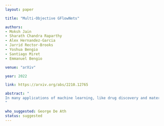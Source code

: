 ```yaml
---
layout: paper

title: "Multi-Objective GFlowNets"

authors:
- Moksh Jain
- Sharath Chandra Raparthy
- Alex Hernandez-Garcia
- Jarrid Rector-Brooks
- Yoshua Bengio
- Santiago Miret
- Emmanuel Bengio

venue: "arXiv"

year: 2022

link: https://arxiv.org/abs/2210.12765

abstract: "
In many applications of machine learning, like drug discovery and material design, the goal is to generate candidates that simultaneously maximize a set of objectives. As these objectives are often conflicting, there is no single candidate that simultaneously maximizes all objectives, but rather a set of Pareto-optimal candidates where one objective cannot be improved without worsening another. Moreover, in practice, these objectives are often under-specified, making the diversity of candidates a key consideration. The existing multi-objective optimization methods focus predominantly on covering the Pareto front, failing to capture diversity in the space of candidates. Motivated by the success of GFlowNets for generation of diverse candidates in a single objective setting, in this paper we consider Multi-Objective GFlowNets (MOGFNs). MOGFNs consist of a novel Conditional GFlowNet which models a family of single-objective sub-problems derived by decomposing the multi-objective optimization problem. Our work is the first to empirically demonstrate conditional GFlowNets. Through a series of experiments on synthetic and benchmark tasks, we empirically demonstrate that MOGFNs outperform existing methods in terms of Hypervolume, R2-distance and candidate diversity. We also demonstrate the effectiveness of MOGFNs over existing methods in active learning settings. Finally, we supplement our empirical results with a careful analysis of each component of MOGFNs.
"

who_suggested: George De Ath
status: suggested
---
```

